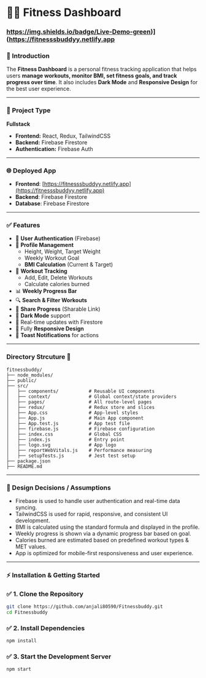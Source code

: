 # 🏋️‍♀️ Fitness Dashboard  
### https://img.shields.io/badge/Live-Demo-green)](https://fitnesssbuddyy.netlify.app
  

### 📖 Introduction  
The **Fitness Dashboard** is a personal fitness tracking application that helps users **manage workouts, monitor BMI, set fitness goals, and track progress over time**. It also includes **Dark Mode** and **Responsive Design** for the best user experience.  

---

### 🧩 Project Type
**Fullstack**  
- **Frontend:** React, Redux, TailwindCSS  
- **Backend:** Firebase Firestore  
- **Authentication:** Firebase Auth   

---

### 🌐 Deployed App
- **Frontend**: [https://fitnesssbuddyy.netlify.app](https://fitnesssbuddyy.netlify.app)  
- **Backend**: Firebase Firestore  
- **Database**: Firebase Firestore  

---

### ✅ Features  
- 🔐 **User Authentication** (Firebase)  
- 👤 **Profile Management**  
  - Height, Weight, Target Weight  
  - Weekly Workout Goal  
  - **BMI Calculation** (Current & Target)  
- 🏃 **Workout Tracking**  
  - Add, Edit, Delete Workouts  
  - Calculate calories burned  
- 📊 **Weekly Progress Bar**  
- 🔍 **Search & Filter Workouts**  
- 🔗 **Share Progress** (Sharable Link)  
- 🌙 **Dark Mode** support  
- 🔄 Real-time updates with Firestore  
- 📱 Fully **Responsive Design**  
- 🔔 **Toast Notifications** for actions  

---

### Directory Strcuture 📁
```
fitnessbuddy/
├── node_modules/
├── public/
├── src/
│   ├── components/           # Reusable UI components
│   ├── context/              # Global context/state providers
│   ├── pages/                # All route-level pages
│   ├── redux/                # Redux store and slices
│   ├── App.css               # App-level styles
│   ├── App.js                # Main App component
│   ├── App.test.js           # App test file
│   ├── firebase.js           # Firebase configuration
│   ├── index.css             # Global CSS
│   ├── index.js              # Entry point
│   ├── logo.svg              # App logo
│   ├── reportWebVitals.js    # Performance measuring
│   ├── setupTests.js         # Jest test setup
├── package.json
├── README.md
```

---


### 🧠 Design Decisions / Assumptions

- Firebase is used to handle user authentication and real-time data syncing.
- TailwindCSS is used for rapid, responsive, and consistent UI development.
- BMI is calculated using the standard formula and displayed in the profile.
- Weekly progress is shown via a dynamic progress bar based on goal.
- Calories burned are estimated based on predefined workout types & MET values.
- App is optimized for mobile-first responsiveness and user experience.

---

### ⚡ Installation & Getting Started  

### ✅ 1. Clone the Repository  
```bash
git clone https://github.com/anjali80590/Fitnessbuddy.git
cd Fitnessbuddy
```

### ✅ 2. Install Dependencies
```bash 
npm install 
```

### ✅ 3. Start the Development Server
```bash 
npm start 
```

